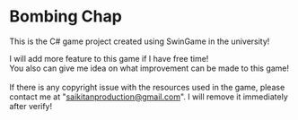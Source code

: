 # Bombing Chap
This is the C# game project created using SwinGame in the university!<br/>

I will add more feature to this game if I have free time! <br/>
You also can give me idea on what improvement can be made to this game!
<br/><br/>
If there is any copyright issue with the resources used in the game, please contact me at "saikitanproduction@gmail.com". I will remove it immediately after verify!

